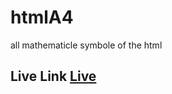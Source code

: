 # htmlA4
 all mathematicle symbole of the html
  <h2> Live Link <a href = "https://rawcdn.githack.com/rishabhyadav3171/htmlA4/a3780cf0e259d474b3808b351bb0077baa1e6cea/index.html"> Live</a></h2>
